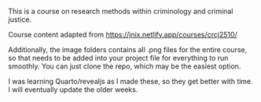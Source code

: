 This is a course on research methods within criminology and criminal justice. 

Course content adapted from https://jnix.netlify.app/courses/crcj2510/

Additionally, the image folders contains all .png files for the entire course, so that needs to be added into your project file for everything to run smoothly. You can just clone the repo, which may be the easiest option. 

I was learning Quarto/revealjs as I made these, so they get better with time. I will eventually update the older weeks.  
